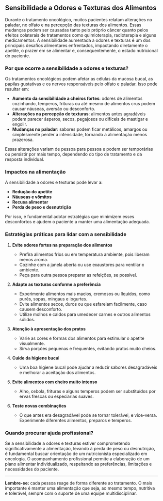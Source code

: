 ## Sensibilidade a Odores e Texturas dos Alimentos

Durante o tratamento oncológico, muitos pacientes relatam alterações no paladar, no olfato e na percepção das texturas dos alimentos. Essas mudanças podem ser causadas tanto pelo próprio câncer quanto pelos efeitos colaterais de tratamentos como quimioterapia, radioterapia e alguns medicamentos. A sensibilidade aumentada a odores e texturas é um dos principais desafios alimentares enfrentados, impactando diretamente o apetite, o prazer em se alimentar e, consequentemente, o estado nutricional do paciente.

### Por que ocorre a sensibilidade a odores e texturas?

Os tratamentos oncológicos podem afetar as células da mucosa bucal, as papilas gustativas e os nervos responsáveis pelo olfato e paladar. Isso pode resultar em:

- **Aumento da sensibilidade a cheiros fortes**: odores de alimentos cozinhando, temperos, frituras ou até mesmo de alimentos crus podem causar náuseas, aversão ou desconforto.
- **Alterações na percepção de texturas**: alimentos antes agradáveis podem parecer ásperos, secos, pegajosos ou difíceis de mastigar e engolir.
- **Mudanças no paladar**: sabores podem ficar metálicos, amargos ou simplesmente perder a intensidade, tornando a alimentação menos prazerosa.

Essas alterações variam de pessoa para pessoa e podem ser temporárias ou persistir por mais tempo, dependendo do tipo de tratamento e da resposta individual.

### Impactos na alimentação

A sensibilidade a odores e texturas pode levar a:

- **Redução do apetite**
- **Náuseas e vômitos**
- **Recusa alimentar**
- **Perda de peso e desnutrição**

Por isso, é fundamental adotar estratégias que minimizem esses desconfortos e ajudem o paciente a manter uma alimentação adequada.

### Estratégias práticas para lidar com a sensibilidade

1. **Evite odores fortes na preparação dos alimentos**
   - Prefira alimentos frios ou em temperatura ambiente, pois liberam menos aroma.
   - Cozinhe com a janela aberta ou use exaustores para ventilar o ambiente.
   - Peça para outra pessoa preparar as refeições, se possível.

2. **Adapte as texturas conforme a preferência**
   - Experimente alimentos mais macios, cremosos ou líquidos, como purês, sopas, mingaus e iogurtes.
   - Evite alimentos secos, duros ou que esfarelam facilmente, caso causem desconforto.
   - Utilize molhos e caldos para umedecer carnes e outros alimentos sólidos.

3. **Atenção à apresentação dos pratos**
   - Varie as cores e formas dos alimentos para estimular o apetite visualmente.
   - Sirva porções pequenas e frequentes, evitando pratos muito cheios.

4. **Cuide da higiene bucal**
   - Uma boa higiene bucal pode ajudar a reduzir sabores desagradáveis e melhorar a aceitação dos alimentos.

5. **Evite alimentos com cheiro muito intenso**
   - Alho, cebola, frituras e alguns temperos podem ser substituídos por ervas frescas ou especiarias suaves.

6. **Teste novas combinações**
   - O que antes era desagradável pode se tornar tolerável, e vice-versa. Experimente diferentes alimentos, preparos e temperos.

### Quando procurar ajuda profissional?

Se a sensibilidade a odores e texturas estiver comprometendo significativamente a alimentação, levando à perda de peso ou desnutrição, é fundamental buscar orientação de um nutricionista especializado em oncologia. O acompanhamento profissional permite a elaboração de um plano alimentar individualizado, respeitando as preferências, limitações e necessidades do paciente.

---

**Lembre-se:** cada pessoa reage de forma diferente ao tratamento. O mais importante é manter uma alimentação que seja, ao mesmo tempo, nutritiva e tolerável, sempre com o suporte de uma equipe multidisciplinar.